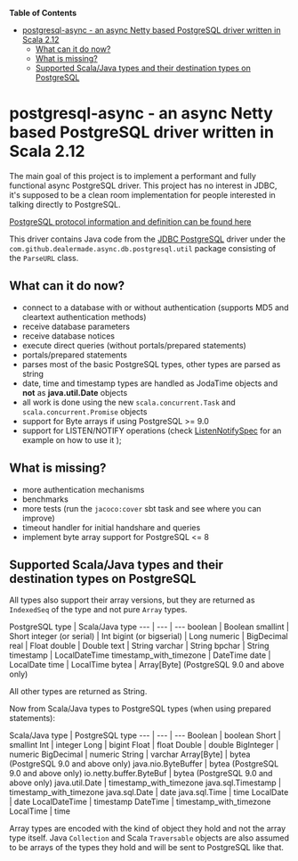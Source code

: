 <!-- START doctoc generated TOC please keep comment here to allow auto update -->
<!-- DON'T EDIT THIS SECTION, INSTEAD RE-RUN doctoc TO UPDATE -->
**Table of Contents**

- [postgresql-async - an async Netty based PostgreSQL driver written in Scala 2.12](#postgresql-async---an-async-netty-based-postgresql-driver-written-in-scala-212)
  - [What can it do now?](#what-can-it-do-now)
  - [What is missing?](#what-is-missing)
  - [Supported Scala/Java types and their destination types on PostgreSQL](#supported-scalajava-types-and-their-destination-types-on-postgresql)

<!-- END doctoc generated TOC please keep comment here to allow auto update -->

# postgresql-async - an async Netty based PostgreSQL driver written in Scala 2.12

The main goal of this project is to implement a performant and fully functional async PostgreSQL driver. This project
has no interest in JDBC, it's supposed to be a clean room implementation for people interested in talking directly
to PostgreSQL.

[PostgreSQL protocol information and definition can be found here](http://www.postgresql.org/docs/devel/static/protocol.html)

This driver contains Java code from the [JDBC PostgreSQL](http://jdbc.postgresql.org/) driver under the
`com.github.dealermade.async.db.postgresql.util` package consisting of the `ParseURL` class.

## What can it do now?

- connect to a database with or without authentication (supports MD5 and cleartext authentication methods)
- receive database parameters
- receive database notices
- execute direct queries (without portals/prepared statements)
- portals/prepared statements
- parses most of the basic PostgreSQL types, other types are parsed as string
- date, time and timestamp types are handled as JodaTime objects and **not** as **java.util.Date** objects
- all work is done using the new `scala.concurrent.Task` and `scala.concurrent.Promise` objects
- support for Byte arrays if using PostgreSQL >= 9.0
- support for LISTEN/NOTIFY operations (check [ListenNotifySpec](https://github.com/dealermade/postgresql-async/blob/master/postgresql-async/src/test/scala/com/github/dealermade/async/db/postgresql/ListenNotifySpec.scala) for an example on how to use it );

## What is missing?

- more authentication mechanisms
- benchmarks
- more tests (run the `jacoco:cover` sbt task and see where you can improve)
- timeout handler for initial handshare and queries
- implement byte array support for PostgreSQL <= 8

## Supported Scala/Java types and their destination types on PostgreSQL

All types also support their array versions, but they are returned as `IndexedSeq` of the type and not
pure `Array` types.

PostgreSQL type | Scala/Java type
--- | --- | ---
boolean | Boolean
smallint | Short
integer (or serial) | Int
bigint (or bigserial) | Long
numeric | BigDecimal
real | Float
double | Double
text | String
varchar | String
bpchar | String
timestamp | LocalDateTime
timestamp_with_timezone | DateTime
date | LocalDate
time | LocalTime
bytea | Array[Byte] (PostgreSQL 9.0 and above only)

All other types are returned as String.

Now from Scala/Java types to PostgreSQL types (when using prepared
statements):

Scala/Java type | PostgreSQL type
--- | --- | ---
Boolean | boolean
Short | smallint
Int | integer
Long | bigint
Float | float
Double | double
BigInteger | numeric
BigDecimal | numeric
String | varchar
Array[Byte] | bytea (PostgreSQL 9.0 and above only)
java.nio.ByteBuffer | bytea (PostgreSQL 9.0 and above only)
io.netty.buffer.ByteBuf | bytea (PostgreSQL 9.0 and above only)
java.util.Date | timestamp_with_timezone
java.sql.Timestamp | timestamp_with_timezone
java.sql.Date | date
java.sql.Time | time
LocalDate | date
LocalDateTime | timestamp
DateTime | timestamp_with_timezone
LocalTime | time

Array types are encoded with the kind of object they hold and not the array type itself. Java `Collection` and
Scala `Traversable` objects are also assumed to be arrays of the types they hold and will be sent to PostgreSQL
like that.
